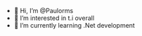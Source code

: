 - 👋 Hi, I’m @Paulorms
- 👀 I’m interested in t.i overall
- 🌱 I’m currently learning .Net development
